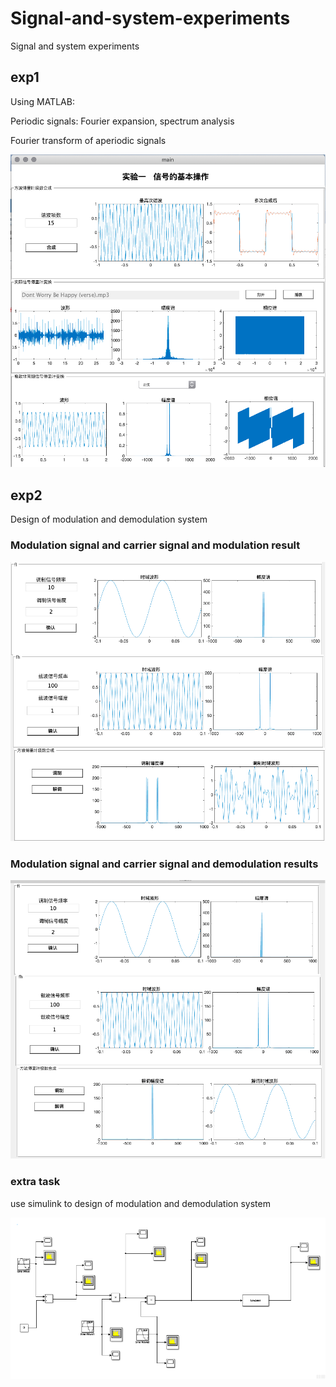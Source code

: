 # Signal-and-system-experiments
Signal and system experiments


## exp1
Using MATLAB:

Periodic signals: Fourier expansion, spectrum analysis

Fourier transform of aperiodic signals

<img src="https://github.com/yangtiming/Signal-and-system-experiments/blob/master/imgs/pic%201.png" width="600px">


## exp2
Design of modulation and demodulation system

### Modulation signal and carrier signal and modulation result
<img src="https://github.com/yangtiming/Signal-and-system-experiments/blob/master/imgs/pic%202-1.png" width="600px">



### Modulation signal and carrier signal and demodulation results
<img src="https://github.com/yangtiming/Signal-and-system-experiments/blob/master/imgs/pic%202.png" width="600px">

### extra task
use simulink to design of modulation and demodulation system

<img src="https://github.com/yangtiming/Signal-and-system-experiments/blob/master/imgs/pic%203.png" width="600px">
